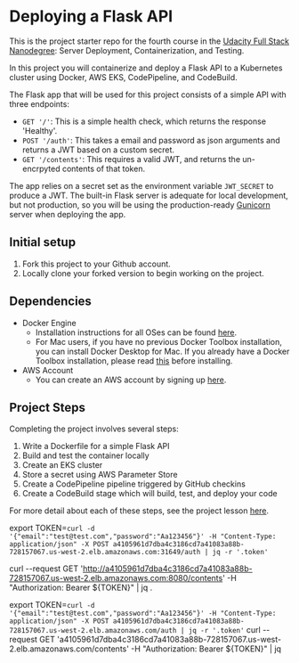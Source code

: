 # Deploying a Flask API

This is the project starter repo for the fourth course in the [Udacity Full Stack Nanodegree](https://www.udacity.com/course/full-stack-web-developer-nanodegree--nd004): Server Deployment, Containerization, and Testing.

In this project you will containerize and deploy a Flask API to a Kubernetes cluster using Docker, AWS EKS, CodePipeline, and CodeBuild.

The Flask app that will be used for this project consists of a simple API with three endpoints:

- `GET '/'`: This is a simple health check, which returns the response 'Healthy'.
- `POST '/auth'`: This takes a email and password as json arguments and returns a JWT based on a custom secret.
- `GET '/contents'`: This requires a valid JWT, and returns the un-encrpyted contents of that token.

The app relies on a secret set as the environment variable `JWT_SECRET` to produce a JWT. The built-in Flask server is adequate for local development, but not production, so you will be using the production-ready [Gunicorn](https://gunicorn.org/) server when deploying the app.

## Initial setup

1. Fork this project to your Github account.
2. Locally clone your forked version to begin working on the project.

## Dependencies

- Docker Engine
  - Installation instructions for all OSes can be found [here](https://docs.docker.com/install/).
  - For Mac users, if you have no previous Docker Toolbox installation, you can install Docker Desktop for Mac. If you already have a Docker Toolbox installation, please read [this](https://docs.docker.com/docker-for-mac/docker-toolbox/) before installing.
- AWS Account
  - You can create an AWS account by signing up [here](https://aws.amazon.com/#).

## Project Steps

Completing the project involves several steps:

1. Write a Dockerfile for a simple Flask API
2. Build and test the container locally
3. Create an EKS cluster
4. Store a secret using AWS Parameter Store
5. Create a CodePipeline pipeline triggered by GitHub checkins
6. Create a CodeBuild stage which will build, test, and deploy your code

For more detail about each of these steps, see the project lesson [here](https://classroom.udacity.com/nanodegrees/nd004/parts/1d842ebf-5b10-4749-9e5e-ef28fe98f173/modules/ac13842f-c841-4c1a-b284-b47899f4613d/lessons/becb2dac-c108-4143-8f6c-11b30413e28d/concepts/092cdb35-28f7-4145-b6e6-6278b8dd7527).

export TOKEN=`curl -d '{"email":"test@test.com","password":"Aa123456"}' -H "Content-Type: application/json" -X POST a4105961d7dba4c3186cd7a41083a88b-728157067.us-west-2.elb.amazonaws.com:31649/auth | jq -r '.token'`

curl --request GET 'http://a4105961d7dba4c3186cd7a41083a88b-728157067.us-west-2.elb.amazonaws.com:8080/contents' -H "Authorization: Bearer \${TOKEN}" | jq .

export TOKEN=`curl -d '{"email":"test@test.com","password":"Aa123456"}' -H "Content-Type: application/json" -X POST a4105961d7dba4c3186cd7a41083a88b-728157067.us-west-2.elb.amazonaws.com/auth | jq -r '.token'`
curl --request GET 'a4105961d7dba4c3186cd7a41083a88b-728157067.us-west-2.elb.amazonaws.com/contents' -H "Authorization: Bearer \${TOKEN}" | jq
